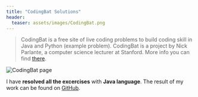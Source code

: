 ```yaml
---
title: "CodingBat Solutions"
header:
  teaser: assets/images/CodingBat.png
---
```



>  CodingBat is a free site of live coding problems to build coding skill in Java and Python (example problem). CodingBat is a project by Nick Parlante, a computer science lecturer at Stanford.
> More info you can find [there](https://codingbat.com/about.html). 

<img src="{{ site.url }}{{ site.baseurl }}/assets/images/CodingBat.png" alt="CodingBat page">

I have **resolved all the excercises** with **Java language**. The result of my work can be found on [GitHub](https://github.com/AdamSajewicz/java-coding-bat "Adam Sajewicz's resolution for CodingBat Java problems").
